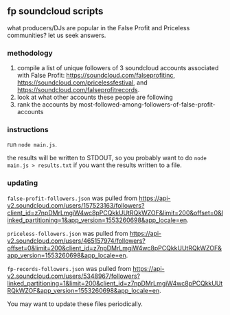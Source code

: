 ## fp soundcloud scripts

what producers/DJs are popular in the False Profit and Priceless
communities? let us seek answers.

### methodology

1. compile a list of unique followers of 3 soundcloud accounts associated with
   False Profit: https://soundcloud.com/falseprofitinc,
   https://soundcloud.com/pricelessfestival, and
   https://soundcloud.com/falseprofitrecords.
2. look at what other accounts these people are following
3. rank the accounts by most-followed-among-followers-of-false-profit-accounts

### instructions

run `node main.js`.

the results will be written to STDOUT, so you probably want to do `node main.js > results.txt` if you want the results written to a file.

### updating

`false-profit-followers.json` was pulled from
https://api-v2.soundcloud.com/users/157523163/followers?client_id=z7npDMrLmgiW4wc8pPCQkkUUtRQkWZOF&limit=200&offset=0&linked_partitioning=1&app_version=1553260698&app_locale=en.

`priceless-followers.json` was pulled from
https://api-v2.soundcloud.com/users/465157974/followers?offset=0&limit=200&client_id=z7npDMrLmgiW4wc8pPCQkkUUtRQkWZOF&app_version=1553260698&app_locale=en.

`fp-records-followers.json` was pulled from
https://api-v2.soundcloud.com/users/5348967/followers?linked_partitioning=1&limit=200&client_id=z7npDMrLmgiW4wc8pPCQkkUUtRQkWZOF&app_version=1553260698&app_locale=en.

You may want to update these files periodically.
